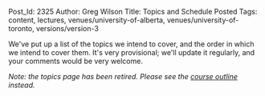 Post_Id: 2325
Author: Greg Wilson
Title: Topics and Schedule Posted
Tags: content, lectures, venues/university-of-alberta, venues/university-of-toronto, versions/version-3

<p>We've put up a list of the topics we intend to cover, and the order in which we intend to cover them.  It's very provisional; we'll update it regularly, and your comments would be very welcome.</p>
<p><em>Note: the topics page has been retired.  Please see the <a href="/4_0/">course outline</a> instead.</em></p>
